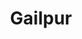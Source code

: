 ---
title: "Gailpur"
title_bn: "গাইলপুর ঝরা"
description: "Gailpur jhora starts from Hatiber Giri and ends at Kalikapara & Noyapara."
---